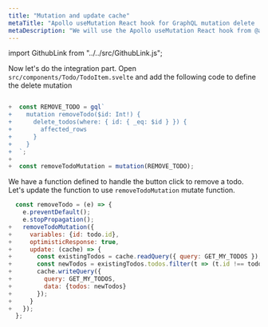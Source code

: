 ```yaml
---
title: "Mutation and update cache"
metaTitle: "Apollo useMutation React hook for GraphQL mutation delete | Svelte Apollo Tutorial"
metaDescription: "We will use the Apollo useMutation React hook from @apollo/client with variables as an example to delete existing data and update cache locally using readQuery and writeQuery."
---
```


import GithubLink from "../../src/GithubLink.js";

Now let's do the integration part. Open `src/components/Todo/TodoItem.svelte` and add the following code to define the delete mutation

<GithubLink link="https://github.com/hasura/learn-graphql/blob/master/tutorials/frontend/svelte-apollo/app-final/src/components/Todo/TodoItem.svelte" text="src/components/Todo/TodoItem.svelte" />

```javascript

+  const REMOVE_TODO = gql`
+    mutation removeTodo($id: Int!) {
+      delete_todos(where: { id: { _eq: $id } }) {
+        affected_rows
+      }
+    }
+  `;
+
+  const removeTodoMutation = mutation(REMOVE_TODO);

```

We have a function defined to handle the button click to remove a todo. Let's update the function to use `removeTodoMutation` mutate function.

```javascript
  const removeTodo = (e) => {
    e.preventDefault();
    e.stopPropagation();
+   removeTodoMutation({
+     variables: {id: todo.id},
+     optimisticResponse: true,
+     update: (cache) => {
+       const existingTodos = cache.readQuery({ query: GET_MY_TODOS });
+       const newTodos = existingTodos.todos.filter(t => (t.id !== todo.id));
+       cache.writeQuery({
+         query: GET_MY_TODOS,
+         data: {todos: newTodos}
+       });
+     }
+   });
  };
```
